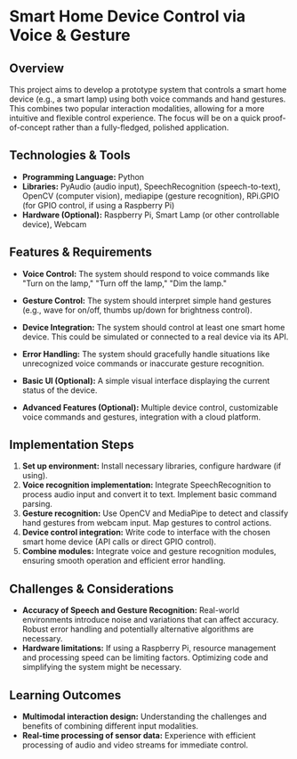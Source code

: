 # Smart Home Device Control via Voice & Gesture

## Overview

This project aims to develop a prototype system that controls a smart home device (e.g., a smart lamp) using both voice commands and hand gestures. This combines two popular interaction modalities, allowing for a more intuitive and flexible control experience.  The focus will be on a quick proof-of-concept rather than a fully-fledged, polished application.

## Technologies & Tools

* **Programming Language:** Python
* **Libraries:**  PyAudio (audio input), SpeechRecognition (speech-to-text), OpenCV (computer vision), mediapipe (gesture recognition), RPi.GPIO (for GPIO control, if using a Raspberry Pi)
* **Hardware (Optional):** Raspberry Pi, Smart Lamp (or other controllable device), Webcam

## Features & Requirements

- **Voice Control:**  The system should respond to voice commands like "Turn on the lamp," "Turn off the lamp," "Dim the lamp."
- **Gesture Control:**  The system should interpret simple hand gestures (e.g., wave for on/off, thumbs up/down for brightness control).
- **Device Integration:** The system should control at least one smart home device.  This could be simulated or connected to a real device via its API.
- **Error Handling:** The system should gracefully handle situations like unrecognized voice commands or inaccurate gesture recognition.
- **Basic UI (Optional):** A simple visual interface displaying the current status of the device.

- **Advanced Features (Optional):**  Multiple device control, customizable voice commands and gestures, integration with a cloud platform.


## Implementation Steps

1. **Set up environment:** Install necessary libraries, configure hardware (if using).
2. **Voice recognition implementation:** Integrate SpeechRecognition to process audio input and convert it to text. Implement basic command parsing.
3. **Gesture recognition:** Use OpenCV and MediaPipe to detect and classify hand gestures from webcam input. Map gestures to control actions.
4. **Device control integration:**  Write code to interface with the chosen smart home device (API calls or direct GPIO control).
5. **Combine modules:** Integrate voice and gesture recognition modules, ensuring smooth operation and efficient error handling.


## Challenges & Considerations

- **Accuracy of Speech and Gesture Recognition:**  Real-world environments introduce noise and variations that can affect accuracy. Robust error handling and potentially alternative algorithms are necessary.
- **Hardware limitations:** If using a Raspberry Pi, resource management and processing speed can be limiting factors. Optimizing code and simplifying the system might be necessary.

## Learning Outcomes

- **Multimodal interaction design:**  Understanding the challenges and benefits of combining different input modalities.
- **Real-time processing of sensor data:**  Experience with efficient processing of audio and video streams for immediate control.

